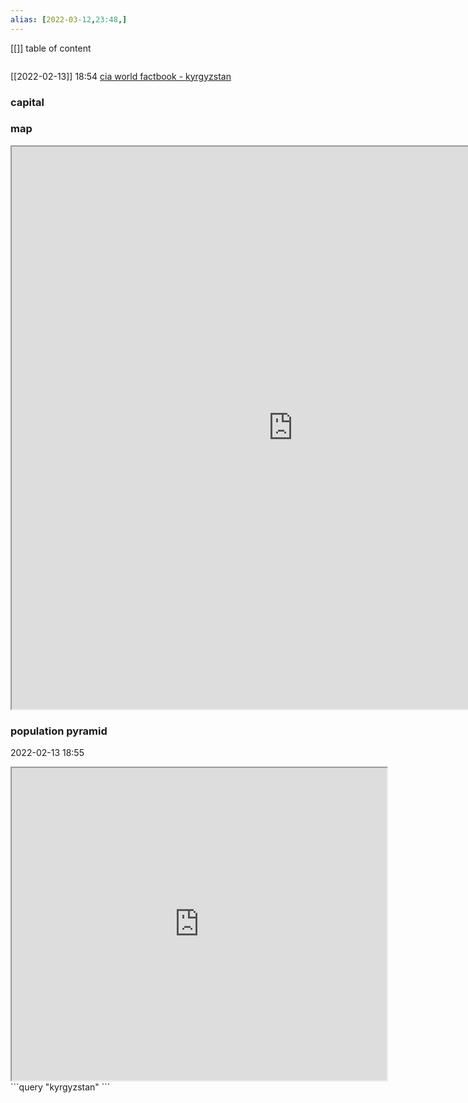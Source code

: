 ```yaml
---
alias: [2022-03-12,23:48,]
---
```

[[]]
table of content
```toc
```
[[2022-02-13]] 18:54
[cia world factbook - kyrgyzstan](https://www.cia.gov/the-world-factbook/countries/kyrgyzstan)
### capital

### map
<iframe src="https://duckduckgo.com/?t=ffab&q=kyrgyzstan&ia=web&iaxm=about" width="900" height="900" ></iframe>

### population pyramid

2022-02-13 18:55

<iframe src="https://www.populationpyramid.net/kyrgyzstan/2019/" width="600" height="500" ></iframe>
```query
"kyrgyzstan"
```